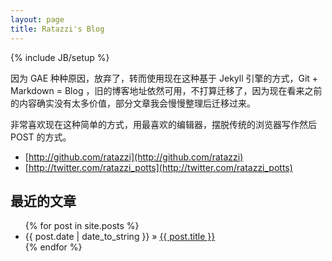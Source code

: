 ```yaml
---
layout: page
title: Ratazzi's Blog
---
```

{% include JB/setup %}

因为 GAE 种种原因，放弃了，转而使用现在这种基于 Jekyll 引擎的方式，Git + Markdown = Blog ，旧的博客地址依然可用，不打算迁移了，因为现在看来之前的内容确实没有太多价值，部分文章我会慢慢整理后迁移过来。

非常喜欢现在这种简单的方式，用最喜欢的编辑器，摆脱传统的浏览器写作然后 POST 的方式。

* [http://github.com/ratazzi](http://github.com/ratazzi)
* [http://twitter.com/ratazzi_potts](http://twitter.com/ratazzi_potts)

## 最近的文章
<ul class="posts">
  {% for post in site.posts %}
    <li><span>{{ post.date | date_to_string }}</span> &raquo; <a href="{{ BASE_PATH }}{{ post.url }}">{{ post.title }}</a></li>
  {% endfor %}
</ul>
